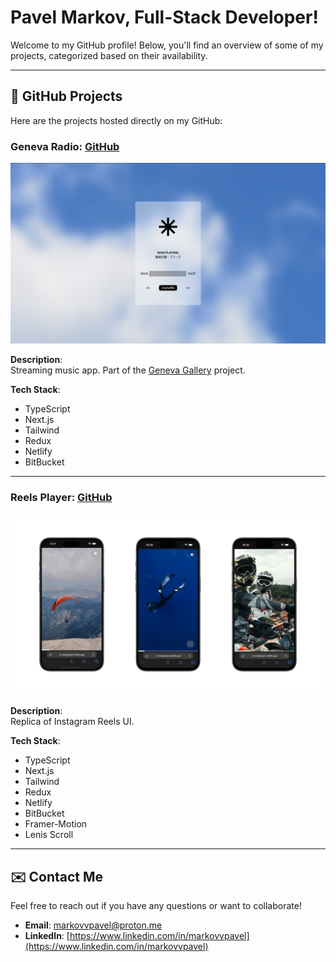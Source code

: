 # Pavel Markov, Full-Stack Developer!

Welcome to my GitHub profile! Below, you'll find an overview of some of my projects, categorized based on their availability.

---

## 🔹 GitHub Projects

Here are the projects hosted directly on my GitHub:

### Geneva Radio: [GitHub](https://github.com/markovvpavel/geneva-radio)

![Project Screenshot](https://raw.githubusercontent.com/markovvpavel/markovvpavel/refs/heads/main/images/geneva-radio.png)

**Description**:  
Streaming music app. Part of the [Geneva Gallery](https://geneva-gallery.netlify.app) project.

**Tech Stack**:  
- TypeScript
- Next.js
- Tailwind
- Redux
- Netlify
- BitBucket

---

### Reels Player: [GitHub](https://github.com/markovvpavel/reels-player)

![Project Screenshot](https://raw.githubusercontent.com/markovvpavel/markovvpavel/refs/heads/main/images/reels-player.png)

**Description**:  
Replica of Instagram Reels UI.

**Tech Stack**: 
- TypeScript
- Next.js
- Tailwind
- Redux
- Netlify
- BitBucket
- Framer-Motion
- Lenis Scroll 

---

<!-- ## 🔹 External Projects

These are projects not hosted on GitHub but are worth showcasing:

### Project 1: [Project Name](https://yourwebsite.com/project-link)

![Project Screenshot](https://via.placeholder.com/800x400.png?text=Project+Screenshot)

**Description**:  
A concise explanation of the project's goal, features, or audience.

**Tech Stack**:  
Mention the tools, frameworks, and programming languages.

---

### Project 2: [Project Name](https://yourwebsite.com/project-link)

![Project Screenshot](https://via.placeholder.com/800x400.png?text=Project+Screenshot)

**Description**:  
Highlight the project’s significance or unique features.

**Tech Stack**:  
Add the tech stack used.

--- -->

## ✉️ Contact Me

Feel free to reach out if you have any questions or want to collaborate!

- **Email**: [markovvpavel@proton.me](mailto:markovvpavel@proton.me)
- **LinkedIn**: [https://www.linkedin.com/in/markovvpavel](https://www.linkedin.com/in/markovvpavel)
